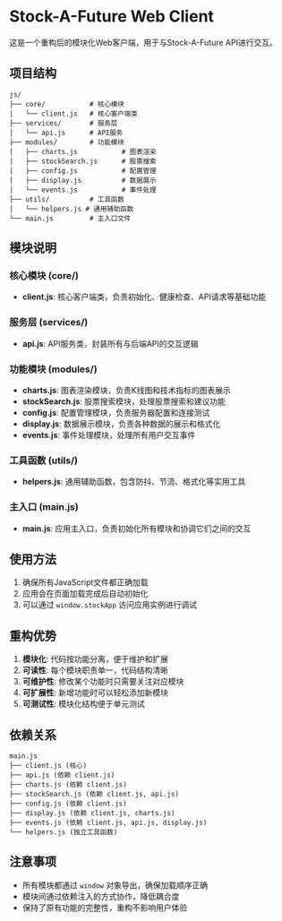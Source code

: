 # Stock-A-Future Web Client

这是一个重构后的模块化Web客户端，用于与Stock-A-Future API进行交互。

## 项目结构

```
js/
├── core/           # 核心模块
│   └── client.js   # 核心客户端类
├── services/       # 服务层
│   └── api.js      # API服务
├── modules/        # 功能模块
│   ├── charts.js           # 图表渲染
│   ├── stockSearch.js      # 股票搜索
│   ├── config.js           # 配置管理
│   ├── display.js          # 数据展示
│   └── events.js           # 事件处理
├── utils/          # 工具函数
│   └── helpers.js # 通用辅助函数
└── main.js         # 主入口文件
```

## 模块说明

### 核心模块 (core/)

- **client.js**: 核心客户端类，负责初始化、健康检查、API请求等基础功能

### 服务层 (services/)

- **api.js**: API服务类，封装所有与后端API的交互逻辑

### 功能模块 (modules/)

- **charts.js**: 图表渲染模块，负责K线图和技术指标的图表展示
- **stockSearch.js**: 股票搜索模块，处理股票搜索和建议功能
- **config.js**: 配置管理模块，负责服务器配置和连接测试
- **display.js**: 数据展示模块，负责各种数据的展示和格式化
- **events.js**: 事件处理模块，处理所有用户交互事件

### 工具函数 (utils/)

- **helpers.js**: 通用辅助函数，包含防抖、节流、格式化等实用工具

### 主入口 (main.js)

- **main.js**: 应用主入口，负责初始化所有模块和协调它们之间的交互

## 使用方法

1. 确保所有JavaScript文件都正确加载
2. 应用会在页面加载完成后自动初始化
3. 可以通过 `window.stockApp` 访问应用实例进行调试

## 重构优势

1. **模块化**: 代码按功能分离，便于维护和扩展
2. **可读性**: 每个模块职责单一，代码结构清晰
3. **可维护性**: 修改某个功能时只需要关注对应模块
4. **可扩展性**: 新增功能时可以轻松添加新模块
5. **可测试性**: 模块化结构便于单元测试

## 依赖关系

```
main.js
├── client.js (核心)
├── api.js (依赖 client.js)
├── charts.js (依赖 client.js)
├── stockSearch.js (依赖 client.js, api.js)
├── config.js (依赖 client.js)
├── display.js (依赖 client.js, charts.js)
├── events.js (依赖 client.js, api.js, display.js)
└── helpers.js (独立工具函数)
```

## 注意事项

- 所有模块都通过 `window` 对象导出，确保加载顺序正确
- 模块间通过依赖注入的方式协作，降低耦合度
- 保持了原有功能的完整性，重构不影响用户体验
